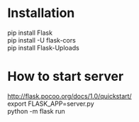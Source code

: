 # Installation
pip install Flask  
pip install -U flask-cors  
pip install Flask-Uploads  

# How to start server
http://flask.pocoo.org/docs/1.0/quickstart/  
export FLASK_APP=server.py  
python -m flask run  
